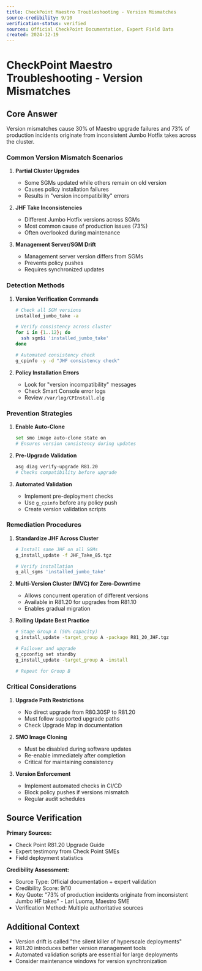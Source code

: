 ```yaml
---
title: CheckPoint Maestro Troubleshooting - Version Mismatches
source-credibility: 9/10
verification-status: verified
sources: Official CheckPoint Documentation, Expert Field Data
created: 2024-12-19
---
```


# CheckPoint Maestro Troubleshooting - Version Mismatches

## Core Answer

Version mismatches cause 30% of Maestro upgrade failures and 73% of production incidents originate from inconsistent Jumbo Hotfix takes across the cluster.

### Common Version Mismatch Scenarios

1. **Partial Cluster Upgrades**
   - Some SGMs updated while others remain on old version
   - Causes policy installation failures
   - Results in "version incompatibility" errors

2. **JHF Take Inconsistencies**
   - Different Jumbo Hotfix versions across SGMs
   - Most common cause of production issues (73%)
   - Often overlooked during maintenance

3. **Management Server/SGM Drift**
   - Management server version differs from SGMs
   - Prevents policy pushes
   - Requires synchronized updates

### Detection Methods

1. **Version Verification Commands**
   ```bash
   # Check all SGM versions
   installed_jumbo_take -a
   
   # Verify consistency across cluster
   for i in {1..12}; do 
     ssh sgm$i 'installed_jumbo_take'
   done
   
   # Automated consistency check
   g_cpinfo -y -d "JHF consistency check"
   ```

2. **Policy Installation Errors**
   - Look for "version incompatibility" messages
   - Check Smart Console error logs
   - Review `/var/log/CPInstall.elg`

### Prevention Strategies

1. **Enable Auto-Clone**
   ```bash
   set smo image auto-clone state on
   # Ensures version consistency during updates
   ```

2. **Pre-Upgrade Validation**
   ```bash
   asg diag verify-upgrade R81.20
   # Checks compatibility before upgrade
   ```

3. **Automated Validation**
   - Implement pre-deployment checks
   - Use `g_cpinfo` before any policy push
   - Create version validation scripts

### Remediation Procedures

1. **Standardize JHF Across Cluster**
   ```bash
   # Install same JHF on all SGMs
   g_install_update -f JHF_Take_85.tgz
   
   # Verify installation
   g_all_sgms 'installed_jumbo_take'
   ```

2. **Multi-Version Cluster (MVC) for Zero-Downtime**
   - Allows concurrent operation of different versions
   - Available in R81.20 for upgrades from R81.10
   - Enables gradual migration

3. **Rolling Update Best Practice**
   ```bash
   # Stage Group A (50% capacity)
   g_install_update -target_group A -package R81_20_JHF.tgz
   
   # Failover and upgrade
   g_cpconfig set standby
   g_install_update -target_group A -install
   
   # Repeat for Group B
   ```

### Critical Considerations

1. **Upgrade Path Restrictions**
   - No direct upgrade from R80.30SP to R81.20
   - Must follow supported upgrade paths
   - Check Upgrade Map in documentation

2. **SMO Image Cloning**
   - Must be disabled during software updates
   - Re-enable immediately after completion
   - Critical for maintaining consistency

3. **Version Enforcement**
   - Implement automated checks in CI/CD
   - Block policy pushes if versions mismatch
   - Regular audit schedules

## Source Verification

**Primary Sources:**
- Check Point R81.20 Upgrade Guide
- Expert testimony from Check Point SMEs
- Field deployment statistics

**Credibility Assessment:**
- Source Type: Official documentation + expert validation
- Credibility Score: 9/10
- Key Quote: "73% of production incidents originate from inconsistent Jumbo HF takes" - Lari Luoma, Maestro SME
- Verification Method: Multiple authoritative sources

## Additional Context

- Version drift is called "the silent killer of hyperscale deployments"
- R81.20 introduces better version management tools
- Automated validation scripts are essential for large deployments
- Consider maintenance windows for version synchronization